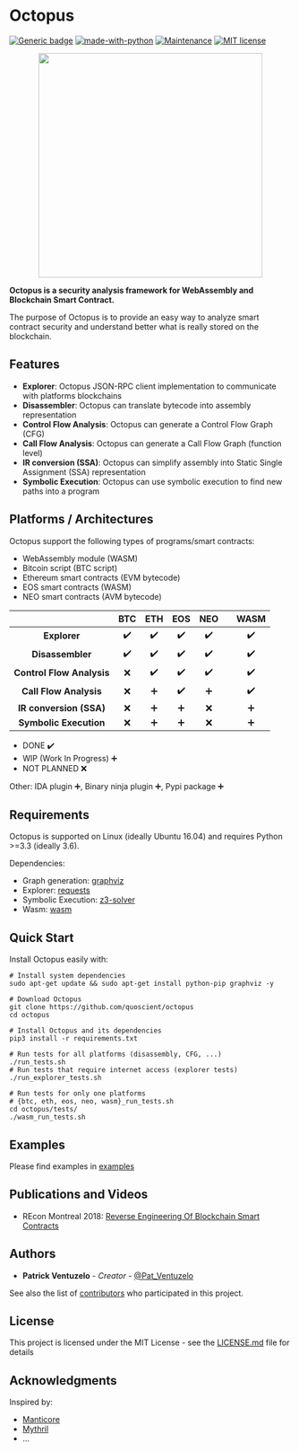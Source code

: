 # Octopus
[![Generic badge](https://img.shields.io/badge/REcon-MTL%202018-red.svg)](https://recon.cx/2018/montreal/)
[![made-with-python](https://img.shields.io/badge/Made%20with-Python-1f425f.svg)](https://www.python.org/)
[![Maintenance](https://img.shields.io/badge/Maintained%3F-yes-green.svg)](https://github.com/quoscient/octopus/graphs/commit-activity)
[![MIT license](https://img.shields.io/badge/License-MIT-blue.svg)](LICENSE.md)

<p align="center">
	<img src="/images/logo-medium.png" height="400px"/>
</p>

**Octopus is a security analysis framework for WebAssembly and Blockchain Smart Contract.**

The purpose of Octopus is to provide an easy way to analyze smart contract security and understand better what is really stored on the blockchain.


## Features

- **Explorer**: Octopus JSON-RPC client implementation to communicate with platforms blockchains
- **Disassembler**: Octopus can translate bytecode into assembly representation
- **Control Flow Analysis**: Octopus can generate a Control Flow Graph (CFG) 
- **Call Flow Analysis**: Octopus can generate a Call Flow Graph (function level) 
- **IR conversion (SSA)**: Octopus can simplify assembly into Static Single Assignment (SSA) representation
- **Symbolic Execution**: Octopus can use symbolic execution to find new paths into a program

## Platforms / Architectures

Octopus support the following types of programs/smart contracts:
* WebAssembly module (WASM)
* Bitcoin script (BTC script)
* Ethereum smart contracts (EVM bytecode)
* EOS smart contracts (WASM)
* NEO smart contracts (AVM bytecode)


|| BTC | ETH | EOS | NEO || WASM
|:--------------------:|:---:|:---:|:---:|:---:|:---:|:---:|
| **Explorer** | :heavy_check_mark: | :heavy_check_mark:| :heavy_check_mark: | :heavy_check_mark: | |  :heavy_check_mark: |
|**Disassembler** | :heavy_check_mark: | :heavy_check_mark: | :heavy_check_mark: | :heavy_check_mark: | | :heavy_check_mark: |
|**Control Flow Analysis** | :x: | :heavy_check_mark: | :heavy_check_mark: | :heavy_check_mark: | | :heavy_check_mark: |
|**Call Flow Analysis** | :x: | :heavy_plus_sign: | :heavy_check_mark: | :heavy_plus_sign: | | :heavy_check_mark: |
|**IR conversion (SSA)** | :x: | :heavy_plus_sign: | :heavy_plus_sign: | :x: | | :heavy_plus_sign: |
|**Symbolic Execution** | :x: | :heavy_plus_sign: | :heavy_plus_sign: | :x: | | :heavy_plus_sign: |

* DONE :heavy_check_mark: 
* WIP (Work In Progress) :heavy_plus_sign: 
* NOT PLANNED :x: 

Other: IDA plugin :heavy_plus_sign:, Binary ninja plugin :heavy_plus_sign:, Pypi package :heavy_plus_sign:

## Requirements

Octopus is supported on Linux (ideally Ubuntu 16.04) and requires Python >=3.3 (ideally 3.6).

Dependencies:
* Graph generation: [graphviz](https://graphviz.gitlab.io/download/)
* Explorer: [requests](http://docs.python-requests.org/en/master/#)
* Symbolic Execution: [z3-solver](https://pypi.org/project/z3-solver/)
* Wasm: [wasm](https://github.com/athre0z/wasm)

## Quick Start

Install Octopus easily with:

```
# Install system dependencies
sudo apt-get update && sudo apt-get install python-pip graphviz -y

# Download Octopus
git clone https://github.com/quoscient/octopus
cd octopus

# Install Octopus and its dependencies
pip3 install -r requirements.txt

# Run tests for all platforms (disassembly, CFG, ...)
./run_tests.sh
# Run tests that require internet access (explorer tests)
./run_explorer_tests.sh

# Run tests for only one platforms
# {btc, eth, eos, neo, wasm}_run_tests.sh
cd octopus/tests/
./wasm_run_tests.sh
```

## Examples

Please find examples in [examples](examples)

## Publications and Videos

* REcon Montreal 2018: [Reverse Engineering Of Blockchain Smart Contracts](https://recon.cx/2018/montreal/schedule/system/event_attachments/attachments/000/000/053/original/RECON-MTL-2018-Reversing_blockchains_smart_contracts.pdf)

## Authors

* **Patrick Ventuzelo** - *Creator* - [@Pat_Ventuzelo](https://twitter.com/pat_ventuzelo)

See also the list of [contributors](https://github.com/quoscient/octopus/contributors) who participated in this project.

## License

This project is licensed under the MIT License - see the [LICENSE.md](LICENSE.md) file for details

## Acknowledgments

Inspired by:
* [Manticore](https://github.com/trailofbits/manticore)
* [Mythril](https://github.com/ConsenSys/mythril)
* ...